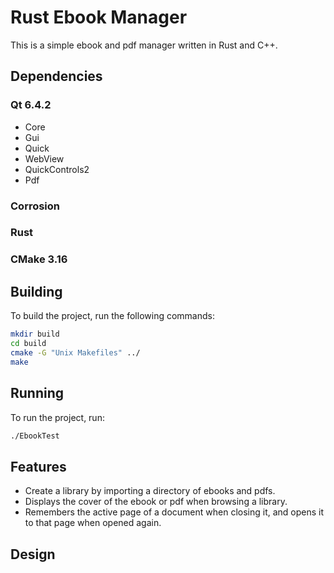 # Rust Ebook Manager

This is a simple ebook and pdf manager written in Rust and C++.

## Dependencies

### Qt 6.4.2
- Core
- Gui
- Quick
- WebView
- QuickControls2
- Pdf

### Corrosion

### Rust

### CMake 3.16

## Building

To build the project, run the following commands:

```bash
mkdir build
cd build
cmake -G "Unix Makefiles" ../ 
make
```

## Running

To run the project, run: 

```bash
./EbookTest
```

## Features
- Create a library by importing a directory of ebooks and pdfs.
- Displays the cover of the ebook or pdf when browsing a library. 
- Remembers the active page of a document when closing it, and opens it to that page when opened again.

## Design
